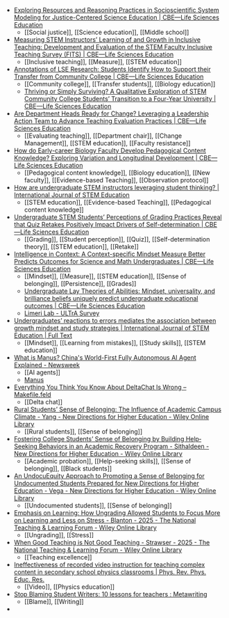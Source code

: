 - [Exploring Resources and Reasoning Practices in Socioscientific System Modeling for Justice-Centered Science Education | CBE—Life Sciences Education](https://www.lifescied.org/doi/full/10.1187/cbe.24-01-0017)
	- [[Social justice]], [[Science education]], [[Middle school]]
- [Measuring STEM Instructors’ Learning of and Growth in Inclusive Teaching: Development and Evaluation of the STEM Faculty Inclusive Teaching Survey (FITS) | CBE—Life Sciences Education](https://www.lifescied.org/doi/full/10.1187/cbe.24-01-0016)
	- [[Inclusive teaching]], [[Measure]], [[STEM education]]
- [Annotations of LSE Research: Students Identify How to Support their Transfer from Community College | CBE—Life Sciences Education](https://www.lifescied.org/doi/full/10.1187/cbe.24-07-0185)
	- [[Community college]], [[Transfer students]], [[Biology education]]
	- [Thriving or Simply Surviving? A Qualitative Exploration of STEM Community College Students’ Transition to a Four-Year University | CBE—Life Sciences Education](https://www.lifescied.org/doi/10.1187/cbe.21-09-0261)
- [Are Department Heads Ready for Change? Leveraging a Leadership Action Team to Advance Teaching Evaluation Practices | CBE—Life Sciences Education](https://www.lifescied.org/doi/full/10.1187/cbe.24-07-0175)
	- [[Evaluating teaching]], [[Department chair]], [[Change Management]], [[STEM education]], [[Faculty resistance]]
- [How do Early-career Biology Faculty Develop Pedagogical Content Knowledge? Exploring Variation and Longitudinal Development | CBE—Life Sciences Education](https://www.lifescied.org/doi/full/10.1187/cbe.24-08-0211)
	- [[Pedagogical content knowledge]], [[Biology education]], [[New faculty]], [[Evidence-based Teaching]], [[Observation protocol]]
- [How are undergraduate STEM instructors leveraging student thinking? | International Journal of STEM Education](https://link.springer.com/article/10.1186/s40594-022-00336-0)
	- [[STEM education]], [[Evidence-based Teaching]], [[Pedagogical content knowledge]]
- [Undergraduate STEM Students’ Perceptions of Grading Practices Reveal that Quiz Retakes Positively Impact Drivers of Self-determination | CBE—Life Sciences Education](https://www.lifescied.org/doi/full/10.1187/cbe.24-06-0167)
	- [[Grading]], [[Student perception]], [[Quiz]], [[Self-determination theory]], [[STEM education]], [[Retake]]
- [Intelligence in Context: A Context-specific Mindset Measure Better Predicts Outcomes for Science and Math Undergraduates | CBE—Life Sciences Education](https://www.lifescied.org/doi/full/10.1187/cbe.24-09-0229)
	- [[Mindset]], [[Measure]], [[STEM education]], [[Sense of belonging]], [[Persistence]], [[Grades]]
	- [Undergraduate Lay Theories of Abilities: Mindset, universality, and brilliance beliefs uniquely predict undergraduate educational outcomes | CBE—Life Sciences Education](https://www.lifescied.org/doi/10.1187/cbe.22-12-0250)
	- [Limeri Lab - ULTrA Survey](https://sites.google.com/view/limerilab/ultra-survey)
- [Undergraduates’ reactions to errors mediates the association between growth mindset and study strategies | International Journal of STEM Education | Full Text](https://stemeducationjournal.springeropen.com/articles/10.1186/s40594-024-00485-4)
	- [[Mindset]], [[Learning from mistakes]], [[Study skills]], [[STEM education]]
- [What is Manus? China's World-First Fully Autonomous AI Agent Explained - Newsweek](https://www.newsweek.com/manus-new-china-ai-agent-explained-2040445)
	- [[AI agents]]
	- [Manus](https://manus.im/)
- [Everything You Think You Know About DeltaChat Is Wrong – Makefile.feld](https://blog.feld.me/posts/2025/03/deltachat-is-actually-good-though/)
	- [[Delta chat]]
- [Rural Students’ Sense of Belonging: The Influence of Academic Campus Climate - Yang - New Directions for Higher Education - Wiley Online Library](https://onlinelibrary.wiley.com/doi/full/10.1002/he.20526?campaign=wolearlyview)
	- [[Rural students]], [[Sense of belonging]]
- [Fostering College Students’ Sense of Belonging by Building Help‐Seeking Behaviors in an Academic Recovery Program - Sithaldeen - New Directions for Higher Education - Wiley Online Library](https://onlinelibrary.wiley.com/doi/full/10.1002/he.20527?campaign=wolearlyview)
	- [[Academic probation]], [[Help-seeking skills]], [[Sense of belonging]], [[Black students]]
- [An UndocuEquity Approach to Promoting a Sense of Belonging for Undocumented Students Prepared for New Directions for Higher Education - Vega - New Directions for Higher Education - Wiley Online Library](https://onlinelibrary.wiley.com/doi/abs/10.1002/he.20524?campaign=wolearlyview)
	- [[Undocumented students]], [[Sense of belonging]]
- [Emphasis on Learning: How Ungrading Allowed Students to Focus More on Learning and Less on Stress - Blanton - 2025 - The National Teaching & Learning Forum - Wiley Online Library](https://onlinelibrary.wiley.com/doi/abs/10.1002/ntlf.30438?campaign=woletoc)
	- [[Ungrading]], [[Stress]]
- [When Good Teaching is Not Good Teaching - Strawser - 2025 - The National Teaching & Learning Forum - Wiley Online Library](https://onlinelibrary.wiley.com/doi/abs/10.1002/ntlf.30440?campaign=woletoc)
	- [[Teaching excellence]]
- [Ineffectiveness of recorded video instruction for teaching complex content in secondary school physics classrooms | Phys. Rev. Phys. Educ. Res.](https://journals.aps.org/prper/abstract/10.1103/PhysRevPhysEducRes.21.010117)
	- [[Video]], [[Physics education]]
- [Stop Blaming Student Writers: 10 lessons for teachers : Metawriting](https://metawriting.deannamascle.com/stop-blaming-student-writers-10-lessons-teachers/)
	- [[Blame]], [[Writing]]
-